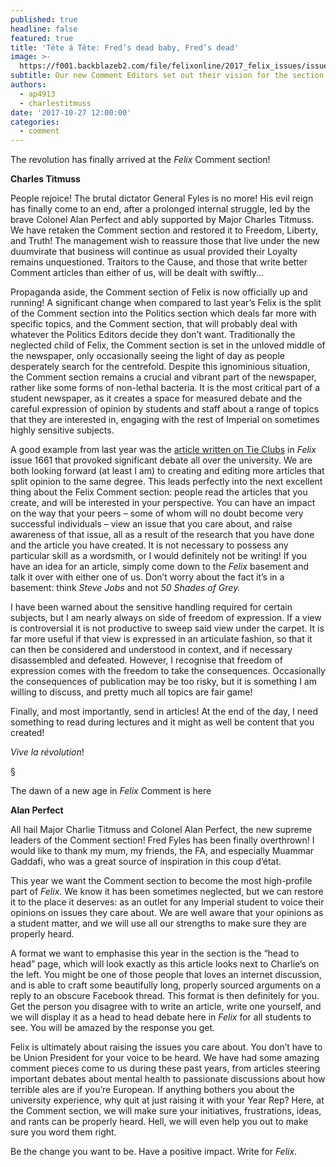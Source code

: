 ```yaml
---
published: true
headline: false
featured: true
title: 'Tête á Tête: Fred’s dead baby, Fred’s dead'
image: >-
  https://f001.backblazeb2.com/file/felixonline/2017_felix_issues/issue_1673/1673_comment_head.jpg
subtitle: Our new Comment Editors set out their vision for the section
authors:
  - ap4913
  - charlestitmuss
date: '2017-10-27 12:00:00'
categories:
  - comment
---
```

The revolution has finally arrived at the _Felix_ Comment section!

**Charles Titmuss**

People rejoice! The brutal dictator General Fyles is no more! His evil reign has finally come to an end, after a prolonged internal struggle, led by the brave Colonel Alan Perfect and ably supported by Major Charles Titmuss. We have retaken the Comment section and restored it to Freedom, Liberty, and Truth! The management wish to reassure those that live under the new duumvirate that business will continue as usual provided their Loyalty remains unquestioned. Traitors to the Cause, and those that write better Comment articles than either of us, will be dealt with swiftly…

Propaganda aside, the Comment section of Felix is now officially up and running! A significant change when compared to last year’s Felix is the split of the Comment section into the Politics section which deals far more with specific topics, and the Comment section, that will probably deal with whatever the Politics Editors decide they don’t want. Traditionally the neglected child of Felix, the Comment section is set in the unloved middle of the newspaper, only occasionally seeing the light of day as people desperately search for the centrefold. Despite this ignominious situation, the Comment section remains a crucial and vibrant part of the newspaper, rather like some forms of non-lethal bacteria. It is the most critical part of a student newspaper, as it creates a space for measured debate and the careful expression of opinion by students and staff about a range of topics that they are interested in, engaging with the rest of Imperial on sometimes highly sensitive subjects.

A good example from last year was the [article written on Tie Clubs](http://felixonline.co.uk/articles/2017-3-17-theres-no-place-at-imperial-for-elitist-secret-clubs/) in _Felix_ issue 1661 that provoked significant debate all over the university. We are both looking forward (at least I am) to creating and editing more articles that split opinion to the same degree. This leads perfectly into the next excellent thing about the Felix Comment section: people read the articles that you create, and will be interested in your perspective. You can have an impact on the way that your peers – some of whom will no doubt become very successful individuals – view an issue that you care about, and raise awareness of that issue, all as a result of the research that you have done and the article you have created. It is not necessary to possess any particular skill as a wordsmith, or I would definitely not be writing! If you have an idea for an article, simply come down to the _Felix_ basement and talk it over with either one of us. Don’t worry about the fact it’s in a basement: think _Steve Jobs_ and not _50 Shades of Grey._

I have been warned about the sensitive handling required for certain subjects, but I am nearly always on side of freedom of expression. If a view is controversial it is not productive to sweep said view under the carpet. It is far more useful if that view is expressed in an articulate fashion, so that it can then be considered and understood in context, and if necessary disassembled and defeated. However, I recognise that freedom of expression comes with the freedom to take the consequences. Occasionally the consequences of publication may be too risky, but it is something I am willing to discuss, and pretty much all topics are fair game! 

Finally, and most importantly, send in articles! At the end of the day, I need something to read during lectures and it might as well be content that you created!

_Vive la révolution_!

§

The dawn of a new age in _Felix_ Comment is here

**Alan Perfect**

All hail Major Charlie Titmuss and Colonel Alan Perfect, the new supreme leaders of the Comment section! Fred Fyles has been finally overthrown! I would like to thank my mum, my friends, the FA, and especially Muammar Gaddafi, who was a great source of inspiration in this coup d’état.

This year we want the Comment section to become the most high-profile part of _Felix_. We know it has been sometimes neglected, but we can restore it to the place it deserves: as an outlet for any Imperial student to voice their opinions on issues they care about. We are well aware that your opinions as a student matter, and we will use all our strengths to make sure they are properly heard.

A format we want to emphasise this year in the section is the “head to head” page, which will look exactly as this article looks next to Charlie’s on the left. You might be one of those people that loves an internet discussion, and is able to craft some beautifully long, properly sourced arguments on a reply to an obscure Facebook thread. This format is then definitely for you. Get the person you disagree with to write an article, write one yourself, and we will display it as a head to head debate here in _Felix_ for all students to see. You will be amazed by the response you get.

Felix is ultimately about raising the issues you care about. You don’t have to be Union President for your voice to be heard. We have had some amazing comment pieces come to us during these past years, from articles steering important debates about mental health to passionate discussions about how terrible ales are if you’re European. If anything bothers you about the university experience, why quit at just raising it with your Year Rep? Here, at the Comment section, we will make sure your initiatives, frustrations, ideas, and rants can be properly heard. Hell, we will even help you out to make sure you word them right. 

Be the change you want to be. Have a positive impact. Write for _Felix_.
